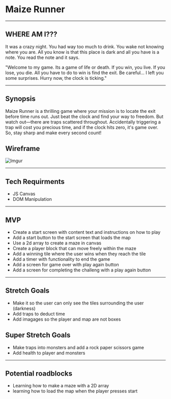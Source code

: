 # Maize Runner
------------------------------------------------------------------------
## WHERE AM I??? 

It was a crazy night. You had way too much to drink. You wake not knowing where you are. All you know is that this place is dark and all you have is a note. You read the note and it says. 

"Welcome to my game. Its a game of life or death. If you win, you live.  If you lose, you die. All you have to do to win is find the exit. Be careful... I left you some surprises. Hurry now, the clock is ticking."

------------------------------------------------------------------------
## Synopsis

Maize Runner is a thrilling game where your mission is to locate the exit before time runs out. Just beat the clock and find your way to freedom. But watch out—there are traps scattered throughout. Accidentally triggering a trap will cost you precious time, and if the clock hits zero, it's game over. So, stay sharp and make every second count!

## Wireframe

![Imgur](https://i.imgur.com/k9IzCpR.png)

------------------------------------------------------------------------
## Tech Requirments

* JS Canvas
* DOM Manipulation
------------------------------------------------------------------------
## MVP

* Create a start screen with content text and instructions on how to play
* Add a start button to the start screen that loads the map
* Use a 2d array to create a maze in canvas
* Create a player block that can move freely within the maze
* Add a winning tile where the user wins when they reach the tile
* Add a timer with functionality to end the game
* Add a screen for game over with play again button
* Add a screen for completing the challeng with a play again button

-------------------------------------------------------------------------
## Stretch Goals

* Make it so the user can only see the tiles surrounding the user (darkness)
* Add traps to deduct time
* Add imagages so the player and map are not boxes 

## Super Stretch Goals

* Make traps into monsters and add a rock paper scissors game
* Add health to player and monsters

--------------------------------------------------------------------------
## Potential roadblocks

* Learning how to make a maze with a 2D array
* learning how to load the map when the player presses start




